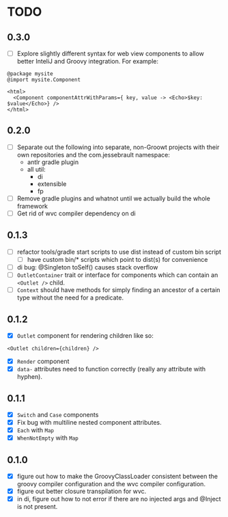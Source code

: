 # TODO

## 0.3.0
- [ ] Explore slightly different syntax for web view components to allow better InteliJ and Groovy integration. 
For example:
```
@package mysite
@import mysite.Component

<html>
  <Component componentAttrWithParams={ key, value -> <Echo>$key: $value</Echo>} />
</html>
```

## 0.2.0
- [ ] Separate out the following into separate, non-Groowt projects with their own repositories and the com.jessebrault
  namespace:
  - antlr gradle plugin
  - all util:
    - di
    - extensible
    - fp
- [ ] Remove gradle plugins and whatnot until we actually build the whole framework
- [ ] Get rid of wvc compiler dependency on di

## 0.1.3
- [ ] refactor tools/gradle start scripts to use dist instead of custom bin script
  - [ ] have custom bin/* scripts which point to dist(s) for convenience
- [ ] di bug: @Singleton toSelf() causes stack overflow
- [ ] `OutletContainer` trait or interface for components which can contain an `<Outlet />` child.
- [ ] `Context` should have methods for simply finding an ancestor of a certain type without the need for a predicate.

## 0.1.2
- [x] `Outlet` component for rendering children like so:
```
<Outlet children={children} />
```
- [x] `Render` component
- [x] `data-` attributes need to function correctly (really any attribute with hyphen).

## 0.1.1
- [x] `Switch` and `Case` components
- [x] Fix bug with multiline nested component attributes.
- [x] `Each` with `Map`
- [x] `WhenNotEmpty` with `Map`

## 0.1.0
- [x] figure out how to make the GroovyClassLoader consistent between the groovy compiler configuration and the wvc
  compiler configuration.
- [x] figure out better closure transpilation for wvc.
- [x] in di, figure out how to not error if there are no injected args and @Inject is not present.
